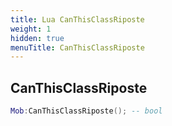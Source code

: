 ```yaml
---
title: Lua CanThisClassRiposte
weight: 1
hidden: true
menuTitle: CanThisClassRiposte
---
```

## CanThisClassRiposte
```lua
Mob:CanThisClassRiposte(); -- bool
```